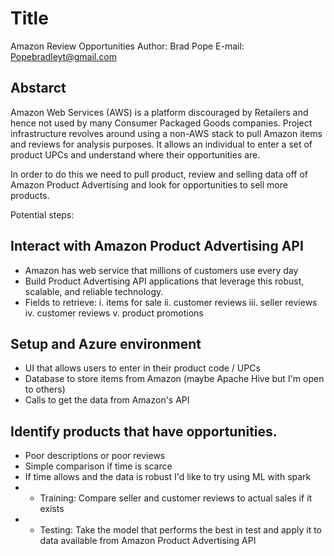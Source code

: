 # Title
Amazon Review Opportunities
Author: Brad Pope
E-mail: Popebradleyt@gmail.com

## Abstarct

Amazon Web Services (AWS) is a platform discouraged by Retailers and hence not used by many Consumer Packaged Goods companies.  Project infrastructure revolves around using a non-AWS stack to pull Amazon items and reviews for analysis purposes.  It allows an individual to enter a set of product UPCs and understand where their opportunities are.

In order to do this we need to pull product, review and selling data off of Amazon Product Advertising and look for opportunities to sell more products.

Potential steps:

## Interact with Amazon Product Advertising API

* Amazon has web service that millions of customers use every day
* Build Product Advertising API applications that leverage this robust, scalable, and reliable technology. 
* Fields to retrieve:
			i. items for sale
			ii. customer reviews
			iii. seller reviews
			iv. customer reviews
			v. product promotions
## Setup and Azure environment

* UI that allows users to enter in their product code / UPCs
* Database to store items from Amazon (maybe Apache Hive but I'm open to others)
* Calls to get the data from Amazon's API

## Identify products that have opportunities.  

* Poor descriptions or poor reviews
* Simple comparison if time is scarce
* If time allows and the data is robust I'd like to try using ML with spark
* - Training: Compare seller and customer reviews to actual sales if it exists
* - Testing: Take the model that performs the best in test and apply it to data available from Amazon Product Advertising API
